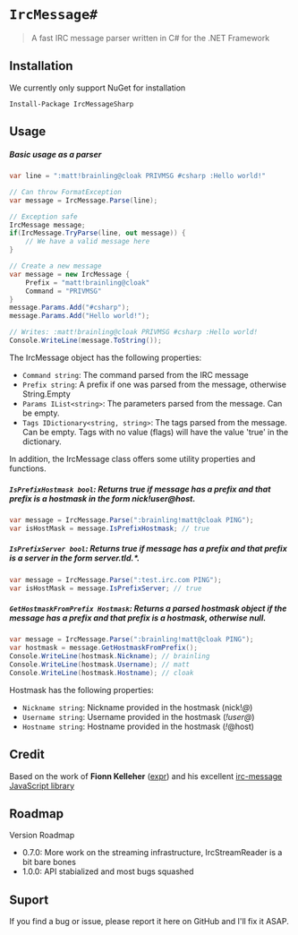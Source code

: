 # ``IrcMessage#``
> A fast IRC message parser written in C# for the .NET Framework

## Installation
We currently only support NuGet for installation

    Install-Package IrcMessageSharp

## Usage

##### Basic usage as a parser
```C#
var line = ":matt!brainling@cloak PRIVMSG #csharp :Hello world!"

// Can throw FormatException
var message = IrcMessage.Parse(line);

// Exception safe
IrcMessage message;
if(IrcMessage.TryParse(line, out message)) {
    // We have a valid message here
}

// Create a new message
var message = new IrcMessage {
    Prefix = "matt!brainling@cloak"
    Command = "PRIVMSG"
}
message.Params.Add("#csharp");
message.Params.Add("Hello world!");

// Writes: :matt!brainling@cloak PRIVMSG #csharp :Hello world!
Console.WriteLine(message.ToString());

```

The IrcMessage object has the following properties:
- `Command string`: The command parsed from the IRC message
- `Prefix string`: A prefix if one was parsed from the message, otherwise String.Empty
- `Params IList<string>`: The parameters parsed from the message. Can be empty.
- `Tags IDictionary<string, string>`: The tags parsed from the message. Can be empty. Tags with no value (flags) will have the value 'true' in the dictionary.

In addition, the IrcMessage class offers some utility properties and functions.

##### `IsPrefixHostmask bool`: Returns true if message has a prefix and that prefix is a hostmask in the form nick!user@host.
```C#
var message = IrcMessage.Parse(":brainling!matt@cloak PING");
var isHostMask = message.IsPrefixHostmask; // true

```

##### `IsPrefixServer bool`: Returns true if message has a prefix and that prefix is a server in the form server.tld.*.
```C#
var message = IrcMessage.Parse(":test.irc.com PING");
var isHostMask = message.IsPrefixServer; // true

```

##### `GetHostmaskFromPrefix Hostmask`: Returns a parsed hostmask object if the message has a prefix and that prefix is a hostmask, otherwise null.
```C#
var message = IrcMessage.Parse(":brainling!matt@cloak PING");
var hostmask = message.GetHostmaskFromPrefix();
Console.WriteLine(hostmask.Nickname); // brainling
Console.WriteLine(hostmask.Username); // matt
Console.WriteLine(hostmask.Hostname); // cloak
```

Hostmask has the following properties:
- `Nickname string`: Nickname provided in the hostmask (nick!*@*)
- `Username string`: Username provided in the hostmask (*!user@*)
- `Hostname string`: Hostname provided in the hostmask (*!*@host)

## Credit
Based on the work of **Fionn Kelleher** ([expr](https://github.com/expr)) and his excellent [irc-message JavaScript library](https://github.com/expr/irc-message)

## Roadmap
Version Roadmap
- 0.7.0: More work on the streaming infrastructure, IrcStreamReader is a bit bare bones
- 1.0.0: API stabialized and most bugs squashed

## Suport
If you find a bug or issue, please report it here on GitHub and I'll fix it ASAP.
